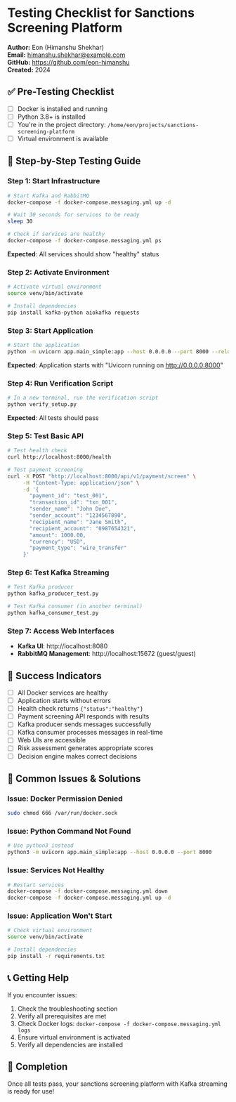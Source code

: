 # Testing Checklist for Sanctions Screening Platform

**Author:** Eon (Himanshu Shekhar)  
**Email:** himanshu.shekhar@example.com  
**GitHub:** https://github.com/eon-himanshu  
**Created:** 2024

## ✅ **Pre-Testing Checklist**

- [ ] Docker is installed and running
- [ ] Python 3.8+ is installed
- [ ] You're in the project directory: `/home/eon/projects/sanctions-screening-platform`
- [ ] Virtual environment is available

## 🚀 **Step-by-Step Testing Guide**

### **Step 1: Start Infrastructure**
```bash
# Start Kafka and RabbitMQ
docker-compose -f docker-compose.messaging.yml up -d

# Wait 30 seconds for services to be ready
sleep 30

# Check if services are healthy
docker-compose -f docker-compose.messaging.yml ps
```

**Expected**: All services should show "healthy" status

### **Step 2: Activate Environment**
```bash
# Activate virtual environment
source venv/bin/activate

# Install dependencies
pip install kafka-python aiokafka requests
```

### **Step 3: Start Application**
```bash
# Start the application
python -m uvicorn app.main_simple:app --host 0.0.0.0 --port 8000 --reload
```

**Expected**: Application starts with "Uvicorn running on http://0.0.0.0:8000"

### **Step 4: Run Verification Script**
```bash
# In a new terminal, run the verification script
python verify_setup.py
```

**Expected**: All tests should pass

### **Step 5: Test Basic API**
```bash
# Test health check
curl http://localhost:8000/health

# Test payment screening
curl -X POST "http://localhost:8000/api/v1/payment/screen" \
     -H "Content-Type: application/json" \
     -d '{
       "payment_id": "test_001",
       "transaction_id": "txn_001",
       "sender_name": "John Doe",
       "sender_account": "1234567890",
       "recipient_name": "Jane Smith",
       "recipient_account": "0987654321",
       "amount": 1000.00,
       "currency": "USD",
       "payment_type": "wire_transfer"
     }'
```

### **Step 6: Test Kafka Streaming**
```bash
# Test Kafka producer
python kafka_producer_test.py

# Test Kafka consumer (in another terminal)
python kafka_consumer_test.py
```

### **Step 7: Access Web Interfaces**
- **Kafka UI**: http://localhost:8080
- **RabbitMQ Management**: http://localhost:15672 (guest/guest)

## 🎯 **Success Indicators**

- [ ] All Docker services are healthy
- [ ] Application starts without errors
- [ ] Health check returns `{"status":"healthy"}`
- [ ] Payment screening API responds with results
- [ ] Kafka producer sends messages successfully
- [ ] Kafka consumer processes messages in real-time
- [ ] Web UIs are accessible
- [ ] Risk assessment generates appropriate scores
- [ ] Decision engine makes correct decisions

## 🐛 **Common Issues & Solutions**

### Issue: Docker Permission Denied
```bash
sudo chmod 666 /var/run/docker.sock
```

### Issue: Python Command Not Found
```bash
# Use python3 instead
python3 -m uvicorn app.main_simple:app --host 0.0.0.0 --port 8000
```

### Issue: Services Not Healthy
```bash
# Restart services
docker-compose -f docker-compose.messaging.yml down
docker-compose -f docker-compose.messaging.yml up -d
```

### Issue: Application Won't Start
```bash
# Check virtual environment
source venv/bin/activate

# Install dependencies
pip install -r requirements.txt
```

## 📞 **Getting Help**

If you encounter issues:
1. Check the troubleshooting section
2. Verify all prerequisites are met
3. Check Docker logs: `docker-compose -f docker-compose.messaging.yml logs`
4. Ensure virtual environment is activated
5. Verify all dependencies are installed

## 🎉 **Completion**

Once all tests pass, your sanctions screening platform with Kafka streaming is ready for use!

